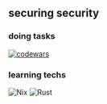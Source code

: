 ## securing security

### doing tasks
[![codewars](https://www.codewars.com/users/putyforce/badges/large)](https://www.codewars.com/users/putyforce) 

### learning techs
![Nix](https://img.shields.io/badge/NIX-5277C3.svg?style=for-the-badge&logo=NixOS&logoColor=white) ![Rust](https://img.shields.io/badge/rust-%23000000.svg?style=for-the-badge&logo=rust&logoColor=white) 
